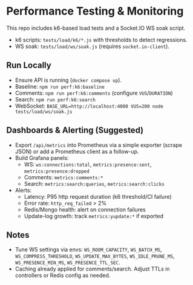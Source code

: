 # Performance Testing & Monitoring

This repo includes k6-based load tests and a Socket.IO WS soak script.

- k6 scripts: `tests/load/k6/*.js` with thresholds to detect regressions.
- WS soak: `tests/load/ws/soak.js` (requires `socket.io-client`).

## Run Locally

- Ensure API is running (`docker compose up`).
- Baseline: `npm run perf:k6:baseline`
- Comments: `npm run perf:k6:comments` (configure `VUS`/`DURATION`)
- Search: `npm run perf:k6:search`
- WebSocket: `BASE_URL=http://localhost:4000 VUS=200 node tests/load/ws/soak.js`

## Dashboards & Alerting (Suggested)

- Export `/api/metrics` into Prometheus via a simple exporter (scrape JSON) or add a Prometheus client as a follow-up.
- Build Grafana panels:
  - WS: `ws:connections:total`, `metrics:presence:sent`, `metrics:presence:dropped`
  - Comments: `metrics:comments:*`
  - Search: `metrics:search:queries`, `metrics:search:clicks`
- Alerts:
  - Latency: P95 http request duration (k6 threshold/CI failure)
  - Error rate: `http_req_failed` > 2%
  - Redis/Mongo health: alert on connection failures
  - Update-log growth: track `metrics:yupdate:*` if exported

## Notes

- Tune WS settings via envs: `WS_ROOM_CAPACITY`, `WS_BATCH_MS`, `WS_COMPRESS_THRESHOLD`, `WS_UPDATE_MAX_BYTES`, `WS_IDLE_PRUNE_MS`, `WS_PRESENCE_MIN_MS`, `WS_PRESENCE_TTL_SEC`.
- Caching already applied for comments/search. Adjust TTLs in controllers or Redis config as needed.
